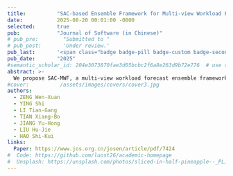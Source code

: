 ```yaml
---
title:          "SAC-based Ensemble Framework for Multi-view Workload Forecasting in Cloud Computing"
date:           2025-08-20 00:01:00 -0800
selected:       true
pub:            "Journal of Software (in Chinese)"
# pub_pre:        "Submitted to "
# pub_post:       'Under review.'
pub_last:       '<span class="badge badge-pill badge-custom badge-secondary">Journal</span><span class="badge badge-pill badge-custom badge-danger">中文 CCF-A</span>'
pub_date:       "2025"
#semantic_scholar_id: 204e3073870fae3d05bcbc2f6a8e263d9b72e776  # use this to retrieve citation count
abstract: >-
  We propose SAC-MWF, a multi-view workload forecast ensemble framework based on Soft Actor-Critic (SAC) algorithm.
#cover:          /assets/images/covers/cover3.jpg
authors:
  - ZENG Wen-Xuan
  - YING Shi
  - LI Tian-Gang
  - TIAN Xiang-Bo
  - JIANG Yu-Hong
  - LIU Hu-Jie
  - HAO Shi-Kui
links:
  Paper: https://www.jos.org.cn/josen/article/pdf/7424
#  Code: https://github.com/luost26/academic-homepage
#  Unsplash: https://unsplash.com/photos/sliced-in-half-pineapple--_PLJZmHZzk
---
```

